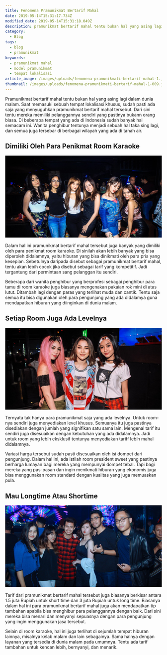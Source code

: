```yaml
---
title: Fenomena Pramunikmat Bertarif Mahal
date: 2019-05-14T15:31:17.734Z
modified_date: 2019-05-14T15:31:18.049Z
description: pramunikmat bertarif mahal tentu bukan hal yang asing lagi dalam dunia malam. Saat memasuki sebuah tempat lokalisasi khusus.
category:
  - Blog
tags:
  - blog
  - pramunikmat
keywords:
  - pramunikmat mahal
  - model pramunikmat
  - tempat lokalisasi 
article_image: /images/uploads/fenomena-pramunikmati-bertarif-mahal-1.jpg
thumbnail: /images/uploads/fenomena-pramunikmati-bertarif-mahal-1-009.jpg
---
```

Pramunikmat bertarif mahal tentu bukan hal yang asing lagi dalam dunia malam. Saat memasuki sebuah tempat lokalisasi khusus, sudah pasti ada saja yang menyuguhkan pramunikmat bertarif mahal tersebut. Dari sini tentu mereka memiliki pelanggannya sendiri yang pastinya bukann orang biasa. Di beberapa tempat yang ada di Indonesia sudah banyak hal semacam ini. Wanita penghibur tentunya menjadi sebuah hal taka sing lagi, dan semua juga tersebar di berbagai wilayah yang ada di tanah air.



## Dimiliki Oleh Para Penikmat Room Karaoke

![Fenomena pramunikmat Bertarif Mahal](/images/uploads/fenomena-pramunikmati-bertarif-mahal-1.jpg)

Dalam hal ini pramunikmat bertarif mahal tersebut juga banyak yang dimiliki oleh para penikmat room karaoke. Di sinilah akan lebih banyak yang bisa diperoleh didalamnya, yaitu hiburan yang bisa dinikmati oleh para pria yang kesepian. Sebetulnya daripada disebut sebagai pramunikmat bertarif mahal, tentu akan lebih cocok jika disebut sebagai tarif yang kompetitif. Jadi tergantung dari permintaan sang pelanggan itu sendiri.

Beberapa dari wanita penghibur yang berprofesi sebagai penghibur para tamu di room karaoke juga biasanya mengenakan pakaian rok mini di atas lutut. Ditambah lagi dengan paras yang terlihat muda dan cantik. Tentu saja semua itu bisa digunakan oleh para pengunjung yang ada didalamya guna mendapatkan hiburan yang diinginkan di dunia malam.



## Setiap Room Juga Ada Levelnya

![Fenomena pramunikmat Bertarif Mahal](/images/uploads/fenomena-pramunikmati-bertarif-mahal-3.jpg)

Ternyata tak hanya para pramunikmat saja yang ada levelnya. Untuk room-nya sendiri juga menyediakan level khusus. Semuanya itu juga pastinya disediakan dengan jumlah yang signifikan satu sama lain. Mengenai tarif itu sendiri juga disesuaikan dengan kebutuhan yang ada didalamnya. Jadi untuk room yang lebih eksklusif tentunya menyediakan tariff lebih mahal didalamnya.

Variasi harga tersebut sudah pasti disesuaikan oleh isi dompet dari pengunjung. Dalam hal ini, ada istilah room president sweet yang pastinya berharga lumayan bagi mereka yang mempunyai dompet tebal. Tapi bagi mereka yang pas-pasan dan ingin menikmati hiburan yang ekonomis juga bisa menggunakan room standard dengan kualitas yang juga memuaskan pula.



## Mau Longtime Atau Shortime

![Fenomena pramunikmat Bertarif Mahal](/images/uploads/fenomena-pramunikmati-bertarif-mahal-2.jpg)

Tarif dari pramunikmat bertarif mahal tersebut juga biasanya berkisar antara 1.5 juta Rupiah untuk short time dan 3 juta Rupiah untuk long time. Biasanya dalam hal ini para pramunikmat bertarif mahal juga akan mendapatkan tip tambahan apabila bisa menghibur para pelanggannya dengan baik. Dari sini mereka bisa menari dan menyanyi sepuasnya dengan para pengunjung yang ingin menggunakan jasa tersebut.

Selain di room karaoke, hal ini juga terlihat di sejumlah tempat hiburan lainnya, misalnya kelab malam dan lain sebagainya. Sama halnya dengan layanan yang tersedia di dunia malam pada umumnya. Tentu ada tarif tambahan untuk kencan lebih, bernyanyi, dan menarik.
